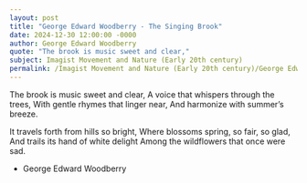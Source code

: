 ```yaml
---
layout: post
title: "George Edward Woodberry - The Singing Brook"
date: 2024-12-30 12:00:00 -0000
author: George Edward Woodberry
quote: "The brook is music sweet and clear,"
subject: Imagist Movement and Nature (Early 20th century)
permalink: /Imagist Movement and Nature (Early 20th century)/George Edward Woodberry/George Edward Woodberry - The Singing Brook
---
```


The brook is music sweet and clear,
A voice that whispers through the trees,
With gentle rhymes that linger near,
And harmonize with summer’s breeze.

It travels forth from hills so bright,
Where blossoms spring, so fair, so glad,
And trails its hand of white delight
Among the wildflowers that once were sad.

- George Edward Woodberry
